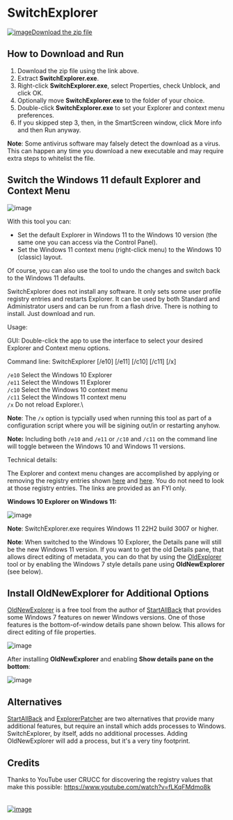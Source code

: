 # SwitchExplorer

[![image](https://github.com/LesFerch/WinSetView/assets/79026235/0188480f-ca53-45d5-b9ff-daafff32869e)Download the zip file](https://github.com/LesFerch/SwitchExplorer/releases/download/2.1.0/SwitchExplorer.zip)

## How to Download and Run

1. Download the zip file using the link above.
2. Extract **SwitchExplorer.exe**.
3. Right-click **SwitchExplorer.exe**, select Properties, check Unblock, and click OK.
4. Optionally move **SwitchExplorer.exe** to the folder of your choice.
5. Double-click **SwitchExplorer.exe** to set your Explorer and context menu preferences.
6. If you skipped step 3, then, in the SmartScreen window, click More info and then Run anyway.

**Note**: Some antivirus software may falsely detect the download as a virus. This can happen any time you download a new executable and may require extra steps to whitelist the file.

## Switch the Windows 11 default Explorer and Context Menu

![image](https://github.com/LesFerch/SwitchExplorer/assets/79026235/b2a47468-4b91-48fd-94d3-cfdc2c659e0b)

With this tool you can:

- Set the default Explorer in Windows 11 to the Windows 10 version (the same one you can access via the Control Panel).
- Set the Windows 11 context menu (right-click menu) to the Windows 10 (classic) layout.

Of course, you can also use the tool to undo the changes and switch back to the Windows 11 defaults.

SwitchExplorer does not install any software. It only sets some user profile registry entries and restarts Explorer. It can be used by both Standard and Administrator users and can be run from a flash drive. There is nothing to install. Just download and run.

Usage:
  
GUI: Double-click the app to use the interface to select your desired Explorer and Context menu options.

Command line: SwitchExplorer [/e10] [/e11] [/c10] [/c11] [/x]

`/e10`  Select the Windows 10 Explorer\
`/e11`  Select the Windows 11 Explorer\
`/c10`  Select the Windows 10 context menu\
`/c11`  Select the Windows 11 context menu\
`/x`    Do not reload Explorer.\

**Note**: The `/x` option is typcially used when running this tool as part of a configuration script where you will be sigining out/in or restarting anyhow.

**Note:** Including both `/e10` and `/e11` or `/c10` and `/c11` on the command line will toggle between the Windows 10 and Windows 11 versions.

Technical details:

The Explorer and context menu changes are accomplished by applying or removing the registry entries shown [here](https://www.elevenforum.com/t/restore-classic-file-explorer-with-ribbon-in-windows-11.620/#Three) and [here](https://www.elevenforum.com/t/disable-show-more-options-context-menu-in-windows-11.1589/#One). You do not need to look at those registry entries. The links are provided as an FYI only.

**Windows 10 Explorer on Windows 11:**

![image](https://github.com/LesFerch/SwitchExplorer/assets/79026235/9f768e17-a9d3-494e-9c9c-cc0161394c7e)

**Note**: SwitchExplorer.exe requires Windows 11 22H2 build 3007 or higher.

**Note**: When switched to the Windows 10 Explorer, the Details pane will still be the new Windows 11 version. If you want to get the old Details pane, that allows direct editing of metadata, you can do that by using the [OldExplorer](https://lesferch.github.io/OldExplorer) tool or by enabling the Windows 7 style details pane using **OldNewExplorer** (see below).


## Install OldNewExplorer for Additional Options

[OldNewExplorer](https://www.oldnewexplorer.com/) is a free tool from the author of [StartAllBack](https://www.startallback.com/) that provides some Windows 7 features on newer Windows versions. One of those features is the bottom-of-window details pane shown below. This allows for direct editing of file properties.

![image](https://github.com/LesFerch/SwitchExplorer/assets/79026235/5e7e3053-8dd1-4af5-9c2d-efe9b8e5c61b)

After installing **OldNewExplorer** and enabling **Show details pane on the bottom**:

![image](https://github.com/LesFerch/SwitchExplorer/assets/79026235/7cbaa13c-7163-443c-8990-c87f7efa901d)

## Alternatives

[StartAllBack](https://www.startallback.com/) and [ExplorerPatcher](https://github.com/valinet/ExplorerPatcher) are two alternatives that provide many additional features, but require an install which adds processes to Windows. SwitchExplorer, by itself, adds no additional processes. Adding OldNewExplorer will add a process, but it's a very tiny footprint.

## Credits

Thanks to YouTube user CRUCC for discovering the registry values that make this possible: https://www.youtube.com/watch?v=fLKqFMdmo8k
\
\
\
[![image](https://github.com/LesFerch/WinSetView/assets/79026235/63b7acbc-36ef-4578-b96a-d0b7ea0cba3a)](https://github.com/LesFerch/SwitchExplorer)

